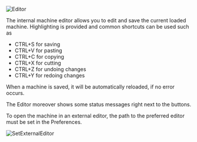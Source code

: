 ![Editor](../../screenshots/Main%20View/Editor.png)

The internal machine editor allows you to edit and save the current loaded machine.
Highlighting is provided and common shortcuts can be used such as
- CTRL+S for saving
- CTRL+V for pasting
- CTRL+C for copying
- CTRL+X for cutting
- CTRL+Z for undoing changes
- CTRL+Y for redoing changes

When a machine is saved, it will be automatically reloaded, if no error occurs.

The Editor moreover shows some status messages right next to the buttons.

To open the machine in an external editor, the path to the preferred editor must be set in the Preferences.


![SetExternalEditor](../../screenshots/Main%20View/SetExternalEditor.png)





